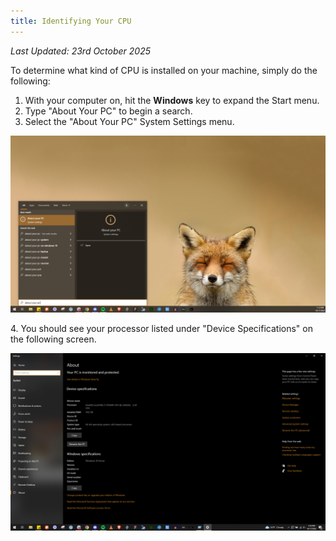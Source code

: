 ```yaml
---
title: Identifying Your CPU
---
```


_Last Updated: 23rd October 2025_

To determine what kind of CPU is installed on your machine, simply do the following:

1. With your computer on, hit the **Windows** key to expand the Start menu.
2. Type "About Your PC" to begin a search.
3. Select the "About Your PC" System Settings menu.

![Screenshot of Windows Search opening About Your PC](../../../../content/images/guides/your-pc/identifying-your-cpu-1.png)

4\. You should see your processor listed under "Device Specifications" on the following screen.

![Screenshot of Windows Settings showing CPU](../../../../content/images/guides/your-pc/identifying-your-cpu-2.png)
